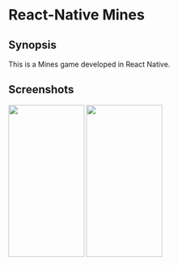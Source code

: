 # React-Native Mines

## Synopsis

This is a Mines game developed in React Native.

## Screenshots

<img src="https://user-images.githubusercontent.com/15331222/59274648-24312f00-8c31-11e9-8cf2-d131f44e5020.png" width="150" height="300" />

<img src="https://user-images.githubusercontent.com/15331222/59274651-25faf280-8c31-11e9-8af0-04f271b81bfc.png" width="150" height="300" />

